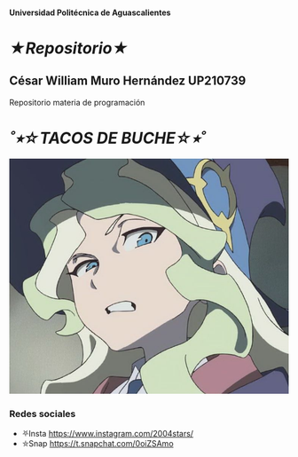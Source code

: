 #### Universidad Politécnica de Aguascalientes

# ___★Repositorio★___
## César William Muro Hernández UP210739

Repositorio materia de programación

# ___˚⭒☆TACOS DE BUCHE☆⭒˚___
![):](imagen/wtf.jpg)

### Redes sociales
- ⛧Insta https://www.instagram.com/2004stars/
- ⛤Snap https://t.snapchat.com/0oiZSAmo
